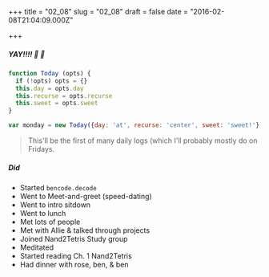 
+++
title = "02_08"
slug = "02_08"
draft = false
date = "2016-02-08T21:04:09.000Z"

+++
##### YAY!!!! 🤘 👻
```javascript
function Today (opts) {
  if (!opts) opts = {}
  this.day = opts.day
  this.recurse = opts.recurse
  this.sweet = opts.sweet
}

var monday = new Today({day: 'at', recurse: 'center', sweet: 'sweet!'})
```
>This'll be the first of many daily logs (which I'll probably mostly do on Fridays.

##### Did
- Started `bencode.decode`
- Went to Meet-and-greet (speed-dating)
- Went to intro sitdown
- Went to lunch
- Met lots of people
- Met with Allie & talked through projects
- Joined Nand2Tetris Study group
- Meditated
- Started reading Ch. 1 Nand2Tetris
- Had dinner with rose, ben, & ben


